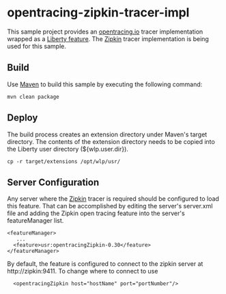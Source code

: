 # opentracing-zipkin-tracer-impl
This sample project provides an [opentracing.io](http://opentracing.io/) tracer implementation wrapped as a [Liberty feature](https://www.ibm.com/support/knowledgecenter/en/SSEQTP_8.5.5/com.ibm.websphere.wlp.doc/ae/rwlp_feat.html).  The [Zipkin](http://http://zipkin.io/) tracer implementation is being used for this sample.

## Build
Use [Maven](https://maven.apache.org/) to build this sample by executing the following command: 
```
mvn clean package
```
## Deploy
The build process creates an extension directory under Maven's target directory.  The contents of the extension directory needs to be copied into the Liberty user directory (${wlp.user.dir}).  
```
cp -r target/extensions /opt/wlp/usr/
```
## Server Configuration
Any server where the [Zipkin](http://http://zipkin.io/) tracer is required should be configured to load this feature.  That can be accomplished by editing the server's server.xml file and adding the Zipkin open tracing feature into the server's featureManager list.
```
<featureManager>
   ...
  <feature>usr:opentracingZipkin-0.30</feature>
</featureManager>
```

By default, the feature is configured to connect to the zipkin server at http://zipkin:9411. To change where to connect to use 
```
  <opentracingZipkin host="hostName" port="portNumber"/>
```

